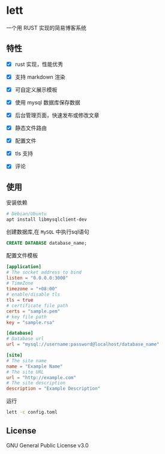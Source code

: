 # lett

一个用 RUST 实现的简易博客系统

## 特性

* [X] rust 实现，性能优秀
* [X] 支持 markdown 渲染
* [X] 可自定义展示模板
* [X] 使用 mysql 数据库保存数据
* [X] 后台管理页面，快速发布或修改文章
* [X] 静态文件路由
* [X] 配置文件
* [X] tls 支持
* [X] 评论


## 使用

安装依赖   

```bash
# Debian/Ubuntu
apt install libmysqlclient-dev
```

创建数据库,在 `MySQL` 中执行sql语句
```SQL
CREATE DATABASE database_name;
```

配置文件模板
```toml
[application]
# The socket address to bind
listen = "0.0.0.0:3000"
# TimeZone
timezone = "+08:00"
# enable/disable tls
tls = true
# certificate file path
certs = "sample.pem"
# key file path
key = "sample.rsa"

[database]
# Database url
url = "mysql://username:password@localhost/database_name"

[site]
# The site name
name = "Example Name"
# The site URL
url = "http://example.com"
# The site description
description = "Example Description"
```

运行
```bash
lett -c config.toml
```

## License
GNU General Public License v3.0
